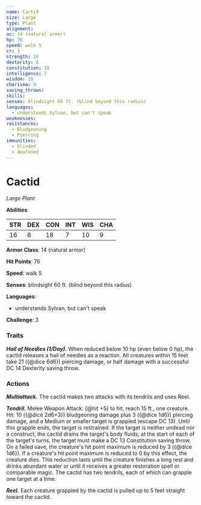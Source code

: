 ```yaml
---
name: Cactid
size: Large
type: Plant
alignment: 
ac: 14 (natural armor)
hp: 76
speed: walk 5
cr: 3
strength: 16
dexterity: 8
constitution: 18
intelligence: 7
wisdom: 10
charisma: 9
saving_throws:
skills:
senses: blindsight 60 ft. (blind beyond this radius)
languages:
  - understands Sylvan, but can't speak
weaknesses:
resistances:
  - Bludgeoning
  - Piercing
immunities:
  - blinded
  - deafened
---
```


# Cactid

*Large Plant*

**Abilities**

| STR | DEX | CON | INT | WIS | CHA |
| --- | --- | --- | --- | --- | --- |
| 16 | 8 | 18 | 7 | 10 | 9 |

**Armor Class**: 14 (natural armor)

**Hit Points**: 76

**Speed**: walk 5

**Senses**: blindsight 60 ft. (blind beyond this radius)

**Languages**:
  - understands Sylvan, but can't speak

**Challenge**: 3

### Traits
***Hail of Needles (1/Day).*** When reduced below 10 hp (even below 0 hp), the cactid releases a hail of needles as a reaction. All creatures within 15 feet take 21 ({@dice 6d6}) piercing damage, or half damage with a successful DC 14 Dexterity saving throw.

### Actions
***Multiattack.*** The cactid makes two attacks with its tendrils and uses Reel.

***Tendril.*** Melee Weapon Attack: {@hit +5} to hit, reach 15 ft., one creature. Hit: 10 ({@dice 2d6+3}) bludgeoning damage plus 3 ({@dice 1d6}) piercing damage, and a Medium or smaller target is grappled (escape DC 13). Until this grapple ends, the target is restrained. If the target is neither undead nor a construct, the cactid drains the target's body fluids; at the start of each of the target's turns, the target must make a DC 13 Constitution saving throw. On a failed save, the creature's hit point maximum is reduced by 3 ({@dice 1d6}). If a creature's hit point maximum is reduced to 0 by this effect, the creature dies. This reduction lasts until the creature finishes a long rest and drinks abundant water or until it receives a greater restoration spell or comparable magic. The cactid has two tendrils, each of which can grapple one target at a time.

***Reel.*** Each creature grappled by the cactid is pulled up to 5 feet straight toward the cactid.

